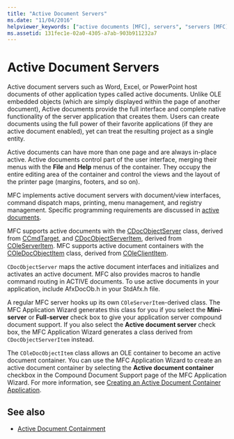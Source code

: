 ```yaml
---
title: "Active Document Servers"
ms.date: "11/04/2016"
helpviewer_keywords: ["active documents [MFC], servers", "servers [MFC], active document", "active document servers [MFC]"]
ms.assetid: 131fec1e-02a0-4305-a7ab-903b911232a7
---
```

# Active Document Servers

Active document servers such as Word, Excel, or PowerPoint host documents of other application types called active documents. Unlike OLE embedded objects (which are simply displayed within the page of another document), Active documents provide the full interface and complete native functionality of the server application that creates them. Users can create documents using the full power of their favorite applications (if they are active document enabled), yet can treat the resulting project as a single entity.

Active documents can have more than one page and are always in-place active. Active documents control part of the user interface, merging their menus with the **File** and **Help** menus of the container. They occupy the entire editing area of the container and control the views and the layout of the printer page (margins, footers, and so on).

MFC implements active document servers with document/view interfaces, command dispatch maps, printing, menu management, and registry management. Specific programming requirements are discussed in [active documents](../mfc/active-documents.md).

MFC supports active documents with the [CDocObjectServer](../mfc/reference/cdocobjectserver-class.md) class, derived from [CCmdTarget](../mfc/reference/ccmdtarget-class.md), and [CDocObjectServerItem](../mfc/reference/cdocobjectserveritem-class.md), derived from [COleServerItem](../mfc/reference/coleserveritem-class.md). MFC supports active document containers with the [COleDocObjectItem](../mfc/reference/coledocobjectitem-class.md) class, derived from [COleClientItem](../mfc/reference/coleclientitem-class.md).

`CDocObjectServer` maps the active document interfaces and initializes and activates an active document. MFC also provides macros to handle command routing in ACTIVE documents. To use active documents in your application, include AfxDocOb.h in your StdAfx.h file.

A regular MFC server hooks up its own `COleServerItem`-derived class. The MFC Application Wizard generates this class for you if you select the **Mini-server** or **Full-server** check box to give your application server compound document support. If you also select the **Active document server** check box, the MFC Application Wizard generates a class derived from `CDocObjectServerItem` instead.

The `COleDocObjectItem` class allows an OLE container to become an active document container. You can use the MFC Application Wizard to create an active document container by selecting the **Active document container** checkbox in the Compound Document Support page of the MFC Application Wizard. For more information, see [Creating an Active Document Container Application](../mfc/creating-an-active-document-container-application.md).

## See also

- [Active Document Containment](../mfc/active-document-containment.md)
